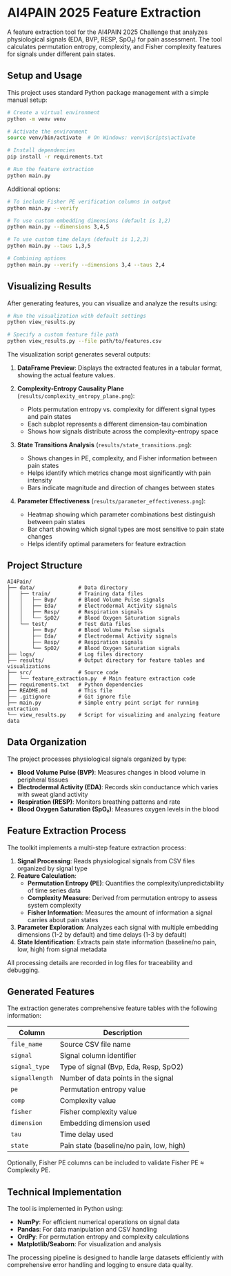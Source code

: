 # AI4PAIN 2025 Feature Extraction

A feature extraction tool for the AI4PAIN 2025 Challenge that analyzes physiological signals (EDA, BVP, RESP, SpO₂) for pain assessment. The tool calculates permutation entropy, complexity, and Fisher complexity features for signals under different pain states.

## Setup and Usage

This project uses standard Python package management with a simple manual setup:

```bash
# Create a virtual environment
python -m venv venv

# Activate the environment
source venv/bin/activate  # On Windows: venv\Scripts\activate

# Install dependencies
pip install -r requirements.txt

# Run the feature extraction
python main.py
```

Additional options:

```bash
# To include Fisher PE verification columns in output
python main.py --verify

# To use custom embedding dimensions (default is 1,2)
python main.py --dimensions 3,4,5

# To use custom time delays (default is 1,2,3)
python main.py --taus 1,3,5

# Combining options
python main.py --verify --dimensions 3,4 --taus 2,4
```

## Visualizing Results

After generating features, you can visualize and analyze the results using:

```bash
# Run the visualization with default settings
python view_results.py

# Specify a custom feature file path
python view_results.py --file path/to/features.csv
```

The visualization script generates several outputs:

1. **DataFrame Preview**: Displays the extracted features in a tabular format, showing the actual feature values.

2. **Complexity-Entropy Causality Plane** (`results/complexity_entropy_plane.png`):
   - Plots permutation entropy vs. complexity for different signal types and pain states
   - Each subplot represents a different dimension-tau combination
   - Shows how signals distribute across the complexity-entropy space

3. **State Transitions Analysis** (`results/state_transitions.png`):
   - Shows changes in PE, complexity, and Fisher information between pain states
   - Helps identify which metrics change most significantly with pain intensity
   - Bars indicate magnitude and direction of changes between states

4. **Parameter Effectiveness** (`results/parameter_effectiveness.png`):
   - Heatmap showing which parameter combinations best distinguish between pain states
   - Bar chart showing which signal types are most sensitive to pain state changes
   - Helps identify optimal parameters for feature extraction

## Project Structure

```
AI4Pain/
├── data/              # Data directory
│   ├── train/         # Training data files
│   │   ├── Bvp/       # Blood Volume Pulse signals
│   │   ├── Eda/       # Electrodermal Activity signals
│   │   ├── Resp/      # Respiration signals
│   │   └── SpO2/      # Blood Oxygen Saturation signals
│   └── test/          # Test data files
│       ├── Bvp/       # Blood Volume Pulse signals
│       ├── Eda/       # Electrodermal Activity signals
│       ├── Resp/      # Respiration signals
│       └── SpO2/      # Blood Oxygen Saturation signals
├── logs/              # Log files directory
├── results/           # Output directory for feature tables and visualizations
├── src/               # Source code
│   └── feature_extraction.py  # Main feature extraction code
├── requirements.txt   # Python dependencies
├── README.md          # This file
├── .gitignore         # Git ignore file
├── main.py            # Simple entry point script for running extraction
└── view_results.py    # Script for visualizing and analyzing feature data
```

## Data Organization

The project processes physiological signals organized by type:

- **Blood Volume Pulse (BVP)**: Measures changes in blood volume in peripheral tissues
- **Electrodermal Activity (EDA)**: Records skin conductance which varies with sweat gland activity
- **Respiration (RESP)**: Monitors breathing patterns and rate
- **Blood Oxygen Saturation (SpO₂)**: Measures oxygen levels in the blood

## Feature Extraction Process

The toolkit implements a multi-step feature extraction process:

1. **Signal Processing**: Reads physiological signals from CSV files organized by signal type
2. **Feature Calculation**:
   - **Permutation Entropy (PE)**: Quantifies the complexity/unpredictability of time series data
   - **Complexity Measure**: Derived from permutation entropy to assess system complexity
   - **Fisher Information**: Measures the amount of information a signal carries about pain states
3. **Parameter Exploration**: Analyzes each signal with multiple embedding dimensions (1-2 by default) and time delays (1-3 by default)
4. **State Identification**: Extracts pain state information (baseline/no pain, low, high) from signal metadata

All processing details are recorded in log files for traceability and debugging.

## Generated Features

The extraction generates comprehensive feature tables with the following information:

| Column | Description |
|--------|-------------|
| `file_name` | Source CSV file name |
| `signal` | Signal column identifier |
| `signal_type` | Type of signal (Bvp, Eda, Resp, SpO2) |
| `signallength` | Number of data points in the signal |
| `pe` | Permutation entropy value |
| `comp` | Complexity value |
| `fisher` | Fisher complexity value |
| `dimension` | Embedding dimension used |
| `tau` | Time delay used |
| `state` | Pain state (baseline/no pain, low, high) |

Optionally, Fisher PE columns can be included to validate Fisher PE ≈ Complexity PE.

## Technical Implementation

The tool is implemented in Python using:

- **NumPy**: For efficient numerical operations on signal data
- **Pandas**: For data manipulation and CSV handling
- **OrdPy**: For permutation entropy and complexity calculations
- **Matplotlib/Seaborn**: For visualization and analysis

The processing pipeline is designed to handle large datasets efficiently with comprehensive error handling and logging to ensure data quality.
